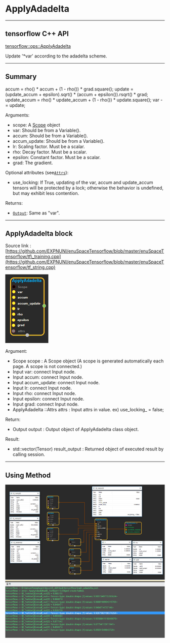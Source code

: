 # ApplyAdadelta 

---

## tensorflow C++ API

[tensorflow::ops::ApplyAdadelta](https://www.tensorflow.org/api_docs/cc/class/tensorflow/ops/apply-adadelta)

Update '\*var' according to the adadelta scheme.

---

## Summary

accum = rho\(\) \* accum + \(1 - rho\(\)\) \* grad.square\(\); update = \(update\_accum + epsilon\).sqrt\(\) \* \(accum + epsilon\(\)\).rsqrt\(\) \* grad; update\_accum = rho\(\) \* update\_accum + \(1 - rho\(\)\) \* update.square\(\); var -= update;

Arguments:

* scope: A [Scope](https://www.tensorflow.org/api_docs/cc/class/tensorflow/scope.html#classtensorflow_1_1_scope) object
* var: Should be from a Variable\(\).
* accum: Should be from a Variable\(\).
* accum\_update: Should be from a Variable\(\).
* lr: Scaling factor. Must be a scalar.
* rho: Decay factor. Must be a scalar.
* epsilon: Constant factor. Must be a scalar.
* grad: The gradient.

Optional attributes \(see[`Attrs`](https://www.tensorflow.org/api_docs/cc/struct/tensorflow/ops/apply-adadelta/attrs.html#structtensorflow_1_1ops_1_1_apply_adadelta_1_1_attrs)\):

* use\_locking: If True, updating of the var, accum and update\_accum tensors will be protected by a lock; otherwise the behavior is undefined, but may exhibit less contention.

Returns:

* [`Output`](https://www.tensorflow.org/api_docs/cc/class/tensorflow/output.html#classtensorflow_1_1_output): Same as "var".

---

## ApplyAdadelta block

Source link : [https://github.com/EXPNUNI/enuSpaceTensorflow/blob/master/enuSpaceTensorflow/tf\_training.cpp](https://github.com/EXPNUNI/enuSpaceTensorflow/blob/master/enuSpaceTensorflow/tf_string.cpp)

![](/assets/training/ApplyAdadelta1.jpg)

Argument:

* Scope scope : A Scope object \(A scope is generated automatically each page. A scope is not connected.\)
* Input var: connect  Input node.
* Input accum: connect  Input node.
* Input accum\_update: connect  Input node.
* Input lr: connect  Input node.
* Input rho: connect  Input node.
* Input epsilon: connect  Input node.
* Input grad: connect  Input node.
* ApplyAdadelta ::Attrs attrs : Input attrs in value. ex\) use\_locking\_ = false;

Return:

* Output output : Output object of ApplyAdadelta class object.

Result:

* std::vector\(Tensor\) result\_output : Returned object of executed result by calling session.

---

## Using Method

![](/assets/training/ApplyAdadelta2.jpg)![](/assets/training/ApplyAdadelta3.jpg)


